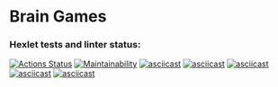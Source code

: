 # Brain Games

### Hexlet tests and linter status:
[![Actions Status](https://github.com/EvgenyCh97/python-project-49/workflows/hexlet-check/badge.svg)](https://github.com/EvgenyCh97/python-project-49/actions)
[![Maintainability](https://api.codeclimate.com/v1/badges/5e46220ca63e9e0040d1/maintainability)](https://codeclimate.com/github/EvgenyCh97/python-project-49/maintainability)
[![asciicast](https://asciinema.org/a/8lwtQZeyczAfh86FRPLOny3zQ.svg)](https://asciinema.org/a/8lwtQZeyczAfh86FRPLOny3zQ)
[![asciicast](https://asciinema.org/a/ZgZVrlwI9wcySh7GixkxDQkho.svg)](https://asciinema.org/a/ZgZVrlwI9wcySh7GixkxDQkho)
[![asciicast](https://asciinema.org/a/6QT3h2n9Rj8oGH4Mq3UvoYTAY.svg)](https://asciinema.org/a/6QT3h2n9Rj8oGH4Mq3UvoYTAY)
[![asciicast](https://asciinema.org/a/fDPq000oBxiB0WDiSgnZbPzh2.svg)](https://asciinema.org/a/fDPq000oBxiB0WDiSgnZbPzh2)
[![asciicast](https://asciinema.org/a/4Uls4zIpzcMTkrgaqklzk3cj7.svg)](https://asciinema.org/a/4Uls4zIpzcMTkrgaqklzk3cj7)
